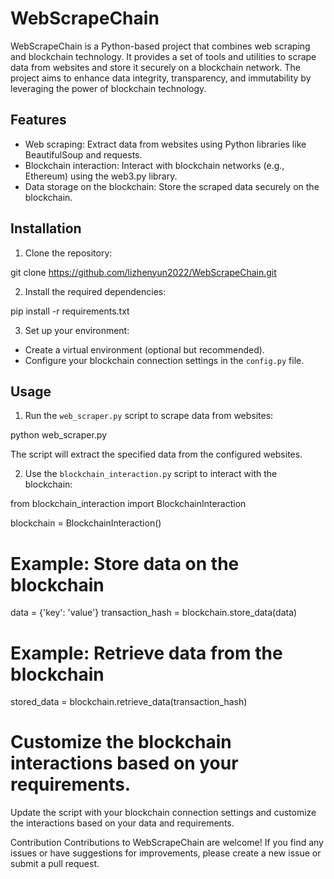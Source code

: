 # WebScrapeChain
WebScrapeChain is a Python-based project that combines web scraping and blockchain technology. It provides a set of tools and utilities to scrape data from websites and store it securely on a blockchain network. The project aims to enhance data integrity, transparency, and immutability by leveraging the power of blockchain technology.

## Features

- Web scraping: Extract data from websites using Python libraries like BeautifulSoup and requests.
- Blockchain interaction: Interact with blockchain networks (e.g., Ethereum) using the web3.py library.
- Data storage on the blockchain: Store the scraped data securely on the blockchain.

## Installation

1. Clone the repository:

git clone https://github.com/lizhenyun2022/WebScrapeChain.git


2. Install the required dependencies:

pip install -r requirements.txt


3. Set up your environment:

- Create a virtual environment (optional but recommended).
- Configure your blockchain connection settings in the `config.py` file.

## Usage

1. Run the `web_scraper.py` script to scrape data from websites:

python web_scraper.py


The script will extract the specified data from the configured websites.

2. Use the `blockchain_interaction.py` script to interact with the blockchain:


from blockchain_interaction import BlockchainInteraction

blockchain = BlockchainInteraction()

# Example: Store data on the blockchain
data = {'key': 'value'}
transaction_hash = blockchain.store_data(data)

# Example: Retrieve data from the blockchain
stored_data = blockchain.retrieve_data(transaction_hash)

# Customize the blockchain interactions based on your requirements.
Update the script with your blockchain connection settings and customize the interactions based on your data and requirements.

Contribution
Contributions to WebScrapeChain are welcome! If you find any issues or have suggestions for improvements, please create a new issue or submit a pull request.
